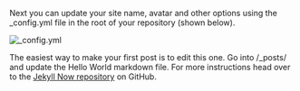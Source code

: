 Next you can update your site name, avatar and other options using the _config.yml file in the root of your repository (shown below).

![_config.yml](/images/config.png)

The easiest way to make your first post is to edit this one. Go into /_posts/ and update the Hello World markdown file. For more instructions head over to the [Jekyll Now repository](https://github.com/lucasgarciabaro/jekyll-now) on GitHub.
